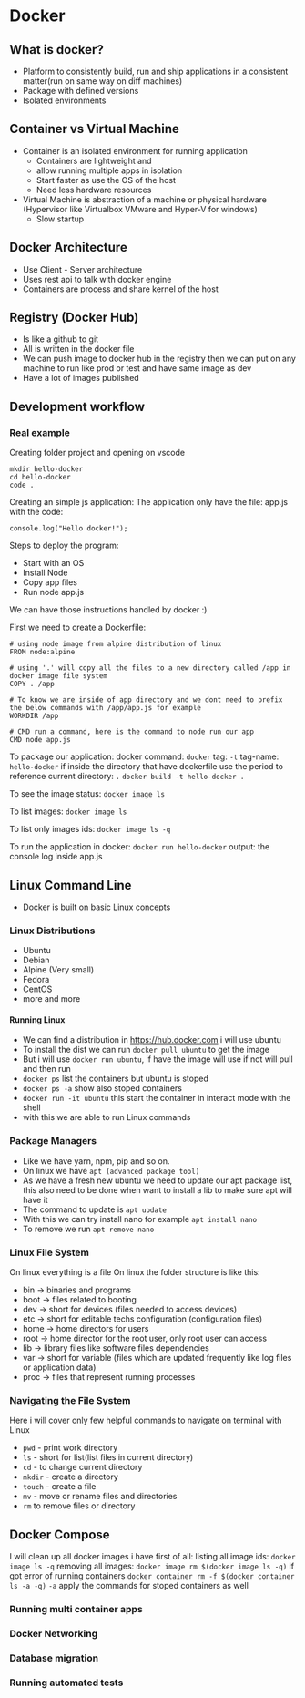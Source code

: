 # Docker

## What is docker?
- Platform to consistently build, run and ship applications in a consistent matter(run on same way on diff machines)
- Package with defined versions
- Isolated environments

## Container vs Virtual Machine
- Container is an isolated environment for running application
    - Containers are lightweight and
    - allow running multiple apps in isolation
    - Start faster as use the OS of the host
    - Need less hardware resources
- Virtual Machine is abstraction of a machine or physical hardware (Hypervisor like Virtualbox VMware and Hyper-V for windows)
    - Slow startup

## Docker Architecture
- Use Client - Server architecture
- Uses rest api to talk with docker engine
- Containers are process and share kernel of the host

## Registry (Docker Hub)
- Is like a github to git
- All is written in the docker file
- We can push image to docker hub in the registry then we can put on any machine to run like prod or test and have same image as dev
- Have a lot of images published

## Development workflow
### Real example

Creating folder project and opening on vscode
```
mkdir hello-docker
cd hello-docker
code .
```

Creating an simple js application:
The application only have the file: app.js with the code:
```
console.log("Hello docker!");
```

Steps to deploy the program:
* Start with an OS
* Install Node
* Copy app files
* Run node app.js

We can have those instructions handled by docker :)

First we need to create a Dockerfile:
```
# using node image from alpine distribution of linux
FROM node:alpine

# using '.' will copy all the files to a new directory called /app in docker image file system
COPY . /app

# To know we are inside of app directory and we dont need to prefix the below commands with /app/app.js for example
WORKDIR /app

# CMD run a command, here is the command to node run our app
CMD node app.js

```

To package our application:
docker command: `docker`
tag: `-t`
tag-name: `hello-docker`
if inside the directory that have dockerfile use the period to reference current directory: `.`
``` docker build -t hello-docker . ```

To see the image status:
```docker image ls```

To list images:
```docker image ls```

To list only images ids:
```docker image ls -q```

To run the application in docker:
```docker run hello-docker```
output: the console log inside app.js


## Linux Command Line
- Docker is built on basic Linux concepts

### Linux Distributions
- Ubuntu
- Debian
- Alpine (Very small)
- Fedora
- CentOS
- more and more

#### Running Linux
- We can find a distribution in https://hub.docker.com i will use ubuntu
- To install the dist we can run `docker pull ubuntu` to get the image
- But i will use `docker run ubuntu`, if have the image will use if not will pull and then run
- `docker ps` list the containers but ubuntu is stoped
- `docker ps -a` show also stoped containers
- `docker run -it ubuntu` this start the container in interact mode with the shell
- with this we are able to run Linux commands

### Package Managers
- Like we have yarn, npm, pip and so on.
- On linux we have `apt (advanced package tool)`
- As we have a fresh new ubuntu we need to update our apt package list, this also need to be done when want to install a lib to make sure apt will have it
- The command to update is `apt update`
- With this we can try install nano for example `apt install nano`
- To remove we run `apt remove nano`

### Linux File System
On linux everything is a file
On linux the folder structure is like this:
- bin -> binaries and programs
- boot -> files related to booting
- dev -> short for devices (files needed to access devices)
- etc -> short for editable techs configuration (configuration files)
- home -> home directors for users
- root -> home director for the root user, only root user can access
- lib -> library files like software files dependencies
- var -> short for variable (files which are updated frequently like log files or application data)
- proc -> files that represent running processes

### Navigating the File System
Here i will cover only few helpful commands to navigate on terminal with Linux
- `pwd` - print work directory
- `ls` - short for list(list files in current directory)
- `cd` - to change current directory
- `mkdir` - create a directory
- `touch` - create a file
- `mv` - move or rename files and directories
- `rm` to remove files or directory

## Docker Compose
  I will clean up all docker images i have first of all:
  listing all image ids: `docker image ls -q`
  removing all images: `docker image rm $(docker image ls -q)`
  if got error of running containers `docker container rm -f $(docker container ls -a -q)`
  `-a` apply the commands for stoped containers as well

### Running multi container apps

### Docker Networking

### Database migration

### Running automated tests
